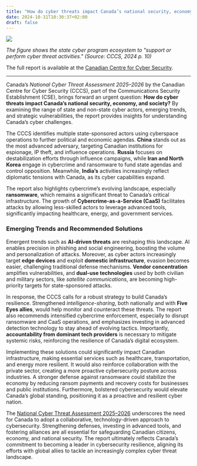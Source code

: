 ```yaml
---
title: "How do cyber threats impact Canada’s national security, economy, and society?"
date: 2024-10-31T10:30:37+02:00
draft: false
---
```

![](/images/20241031-Fig1-CCCS-CA.png)

*The figure shows the state cyber program ecosystem to "support or perform cyber threat activities." (Source: CCCS, 2024 p. 10)*

The full report is available at the [Canadian Centre for Cyber Security](https://www.cyber.gc.ca/sites/default/files/national-cyber-threat-assessment-2025-2026-e.pdf).

---

Canada’s *National Cyber Threat Assessment 2025–2026* by the Canadian Centre for Cyber Security (CCCS), part of the Communications Security Establishment (CSE), brings forward an urgent question: **How do cyber threats impact Canada’s national security, economy, and society?** By examining the range of state and non-state cyber actors, emerging trends, and strategic vulnerabilities, the report provides insights for understanding Canada’s cyber challenges.

The CCCS identifies multiple state-sponsored actors using cyberspace operations to further political and economic agendas. **China** stands out as the most advanced adversary, targeting Canadian institutions for espionage, IP theft, and influence operations. **Russia** focuses on destabilization efforts through influence campaigns, while **Iran and North Korea** engage in cybercrime and ransomware to fund state agendas and control opposition. Meanwhile, **India’s** activities increasingly reflect diplomatic tensions with Canada, as its cyber capabilities expand.

The report also highlights cybercrime’s evolving landscape, especially **ransomware**, which remains a significant threat to Canada’s critical infrastructure. The growth of **Cybercrime-as-a-Service (CaaS)** facilitates attacks by allowing less-skilled actors to leverage advanced tools, significantly impacting healthcare, energy, and government services. 

### Emerging Trends and Recommended Solutions

Emergent trends such as **AI-driven threats** are reshaping this landscape. AI enables precision in phishing and social engineering, boosting the volume and personalization of attacks. Moreover, as cyber actors increasingly target **edge devices** and exploit **domestic infrastructure**, evasion becomes easier, challenging traditional defense mechanisms. **Vendor concentration** amplifies vulnerabilities, and **dual-use technologies** used by both civilian and military sectors, like *satellite communications*, are becoming high-priority targets for state-sponsored attacks.

In response, the CCCS calls for a robust strategy to build Canada’s resilience. Strengthened *intelligence-sharing*, both nationally and with **Five Eyes allies**, would help monitor and counteract these threats. The report also recommends intensified cybercrime enforcement, especially to disrupt ransomware and CaaS operations, and emphasizes investing in advanced detection technology to stay ahead of evolving tactics. Importantly, **accountability from dominant tech providers** is necessary to mitigate systemic risks, reinforcing the resilience of Canada’s digital ecosystem.

Implementing these solutions could significantly impact Canadian infrastructure, making essential services such as healthcare, transportation, and energy more resilient. It would also reinforce collaboration with the private sector, creating a more proactive cybersecurity posture across industries. A stronger defense against ransomware could stabilize the economy by reducing ransom payments and recovery costs for businesses and public institutions. Furthermore, bolstered cybersecurity would elevate Canada’s global standing, positioning it as a proactive and resilient cyber nation.

The [National Cyber Threat Assessment 2025–2026](https://www.cyber.gc.ca/sites/default/files/national-cyber-threat-assessment-2025-2026-e.pdf) underscores the need for Canada to adopt a collaborative, technology-driven approach to cybersecurity. Strengthening defenses, investing in advanced tools, and fostering alliances are all essential for safeguarding Canadian citizens, economy, and national security. The report ultimately reflects Canada’s commitment to becoming a leader in cybersecurity resilience, aligning its efforts with global allies to tackle an increasingly complex cyber threat landscape.



